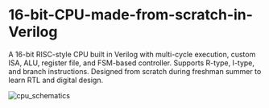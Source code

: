 # 16-bit-CPU-made-from-scratch-in-Verilog
A 16-bit RISC-style CPU built in Verilog with multi-cycle execution, custom ISA, ALU, register file, and FSM-based controller. Supports R-type, I-type, and branch instructions. Designed from scratch during freshman summer to learn RTL and digital design.




![cpu_schematics](https://github.com/user-attachments/assets/91708928-fcf2-49c5-900a-b69f80f77a8f)




